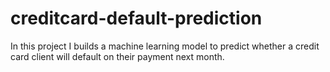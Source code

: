 # creditcard-default-prediction
In this project I builds a machine learning model to predict whether a credit card client will default on their payment next month.
